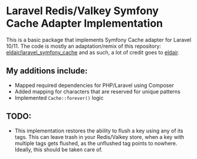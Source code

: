 # Laravel Redis/Valkey Symfony Cache Adapter Implementation
This is a basic package that implements Symfony Cache adapter for Laravel 10/11. The code is mostly an adaptation/remix
of this repository: [eldair/laravel_symfony_cache](https://github.com/eldair/laravel_symfony_cache/tree/main) and as such, a lot of credit goes to [eldair](https://github.com/eldair).

## My additions include:
- Mapped required dependencies for PHP/Laravel using Composer
- Added mapping for characters that are reserved for unique patterns
- Implemented `Cache::forever()` logic

## TODO:
- This implementation restores the ability to flush a key using any of its tags. This can leave trash in your Redis/Valkey store, when a key with multiple tags gets flushed, as the unflushed tag points to nowhere. Ideally, this should be taken care of.
